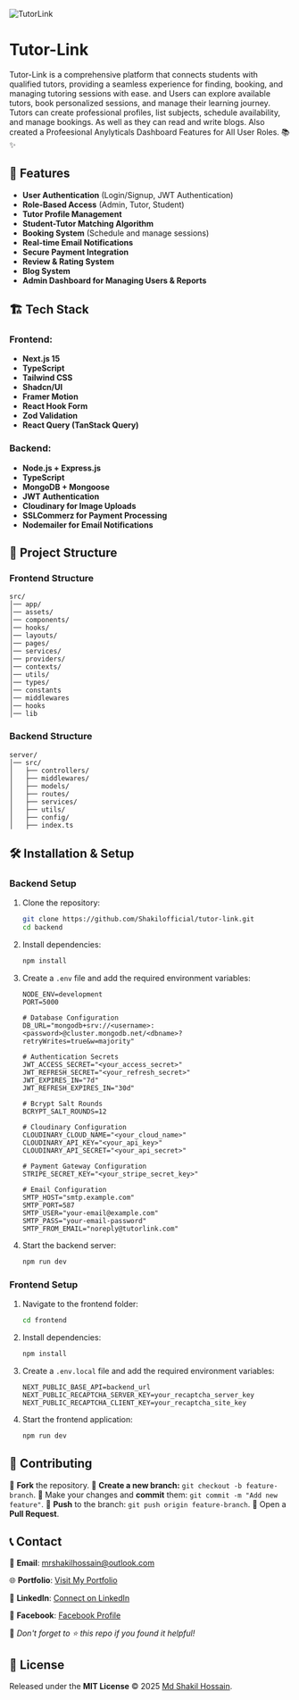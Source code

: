 ![TutorLink](https://res.cloudinary.com/dcyupktj6/image/upload/v1741952675/da9xp1p6ocspensgzfb8.png)

# Tutor-Link

Tutor-Link is a comprehensive platform that connects students with qualified tutors, providing a seamless experience for finding, booking, and managing tutoring sessions with ease. and Users can explore available tutors, book personalized sessions, and manage their learning journey. Tutors can create professional profiles, list subjects, schedule availability, and manage bookings. As well as they can read and write blogs. Also created a Profeesional Anylyticals Dashboard Features for All User Roles. 📚✨

## 🚀 Features

- **User Authentication** (Login/Signup, JWT Authentication)
- **Role-Based Access** (Admin, Tutor, Student)
- **Tutor Profile Management**
- **Student-Tutor Matching Algorithm**
- **Booking System** (Schedule and manage sessions)
- **Real-time Email Notifications**
- **Secure Payment Integration**
- **Review & Rating System**
- **Blog System**
- **Admin Dashboard for Managing Users & Reports**

## 🏗️ Tech Stack

### Frontend:

- **Next.js 15**
- **TypeScript**
- **Tailwind CSS**
- **Shadcn/UI**
- **Framer Motion**
- **React Hook Form**
- **Zod Validation**
- **React Query (TanStack Query)**

### Backend:

- **Node.js + Express.js**
- **TypeScript**
- **MongoDB + Mongoose**
- **JWT Authentication**
- **Cloudinary for Image Uploads**
- **SSLCommerz for Payment Processing**
- **Nodemailer for Email Notifications**

## 📂 Project Structure

### Frontend Structure

```
src/
│── app/
│── assets/
│── components/
│── hooks/
│── layouts/
│── pages/
│── services/
│── providers/
│── contexts/
│── utils/
│── types/
│── constants
│── middlewares
│── hooks
│── lib
```

### Backend Structure

```
server/
│── src/
│   ├── controllers/
│   ├── middlewares/
│   ├── models/
│   ├── routes/
│   ├── services/
│   ├── utils/
│   ├── config/
│   ├── index.ts
```

## 🛠️ Installation & Setup

### Backend Setup

1. Clone the repository:
   ```sh
   git clone https://github.com/Shakilofficial/tutor-link.git
   cd backend
   ```
2. Install dependencies:
   ```sh
   npm install
   ```
3. Create a `.env` file and add the required environment variables:

   ```env
   NODE_ENV=development
   PORT=5000

   # Database Configuration
   DB_URL="mongodb+srv://<username>:<password>@cluster.mongodb.net/<dbname>?retryWrites=true&w=majority"

   # Authentication Secrets
   JWT_ACCESS_SECRET="<your_access_secret>"
   JWT_REFRESH_SECRET="<your_refresh_secret>"
   JWT_EXPIRES_IN="7d"
   JWT_REFRESH_EXPIRES_IN="30d"

   # Bcrypt Salt Rounds
   BCRYPT_SALT_ROUNDS=12

   # Cloudinary Configuration
   CLOUDINARY_CLOUD_NAME="<your_cloud_name>"
   CLOUDINARY_API_KEY="<your_api_key>"
   CLOUDINARY_API_SECRET="<your_api_secret>"

   # Payment Gateway Configuration
   STRIPE_SECRET_KEY="<your_stripe_secret_key>"

   # Email Configuration
   SMTP_HOST="smtp.example.com"
   SMTP_PORT=587
   SMTP_USER="your-email@example.com"
   SMTP_PASS="your-email-password"
   SMTP_FROM_EMAIL="noreply@tutorlink.com"
   ```

4. Start the backend server:
   ```sh
   npm run dev
   ```

### Frontend Setup

1. Navigate to the frontend folder:
   ```sh
   cd frontend
   ```
2. Install dependencies:
   ```sh
   npm install
   ```
3. Create a `.env.local` file and add the required environment variables:
   ```env
   NEXT_PUBLIC_BASE_API=backend_url
   NEXT_PUBLIC_RECAPTCHA_SERVER_KEY=your_recaptcha_server_key
   NEXT_PUBLIC_RECAPTCHA_CLIENT_KEY=your_recaptcha_site_key
   ```
4. Start the frontend application:
   ```sh
   npm run dev
   ```

## 👥 Contributing

🔹 **Fork** the repository.
🔹 **Create a new branch:** `git checkout -b feature-branch`.
🔹 Make your changes and **commit** them: `git commit -m "Add new feature"`.
🔹 **Push** to the branch: `git push origin feature-branch`.
🔹 Open a **Pull Request**.

## 📞 Contact

📧 **Email**: [mrshakilhossain@outlook.com](mailto:mrshakilhossain@outlook.com)

🌐 **Portfolio**: [Visit My Portfolio](https://shakilhossain-sigma.vercel.app)

💼 **LinkedIn**: [Connect on LinkedIn](https://www.linkedin.com/in/md-shakilhossain)

📘 **Facebook**: [Facebook Profile](https://www.facebook.com/iamshakilhossain)

💖 _Don't forget to ⭐ this repo if you found it helpful!_

## 📝 License

Released under the **MIT License** © 2025 [Md Shakil Hossain](https://github.com/shakilofficial).

